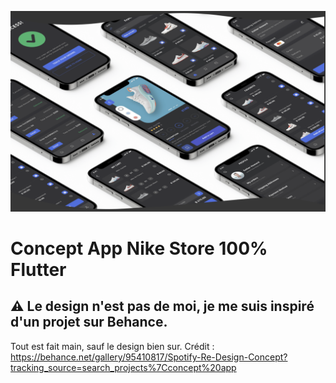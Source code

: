 ![alt text](https://github.com/TisseraK/nike_app/blob/main/github/Capture%20d%E2%80%99%C3%A9cran%202022-03-21%20%C3%A0%2008.00.35.png)
# Concept App Nike Store 100% Flutter
## ⚠️ Le design n'est pas de moi, je me suis inspiré d'un projet sur Behance.
Tout est fait main, sauf le design bien sur.
Crédit : https://behance.net/gallery/95410817/Spotify-Re-Design-Concept?tracking_source=search_projects%7Cconcept%20app
